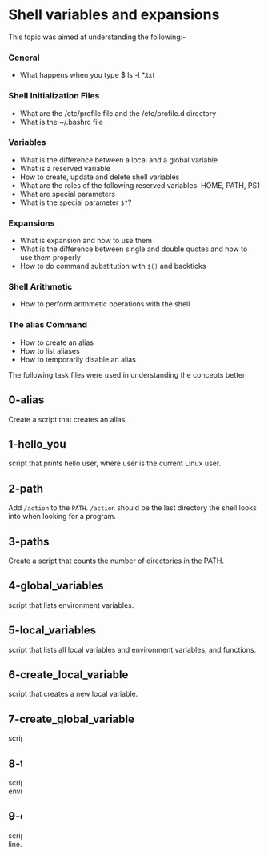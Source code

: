 # Shell variables and expansions
This topic was aimed at understanding the following:-

### General
* What happens when you type $ ls -l *.txt

### Shell Initialization Files
* What are the /etc/profile file and the /etc/profile.d directory
* What is the ~/.bashrc file

### Variables
* What is the difference between a local and a global variable
* What is a reserved variable
* How to create, update and delete shell variables
* What are the roles of the following reserved variables: HOME, PATH, PS1
* What are special parameters
* What is the special parameter `$?`?

### Expansions
* What is expansion and how to use them
* What is the difference between single and double quotes and how to use them properly
* How to do command substitution with `$()` and backticks

### Shell Arithmetic
* How to perform arithmetic operations with the shell

### The alias Command
* How to create an alias
* How to list aliases
* How to temporarily disable an alias

The following task files were used in understanding the concepts better
## 0-alias
Create a script that creates an alias.
## 1-hello_you
script that prints hello user, where user is the current Linux user.
## 2-path
Add `/action` to the `PATH`. `/action` should be the last directory the shell looks into when looking for a program.
## 3-paths
Create a script that counts the number of directories in the PATH.
## 4-global_variables
script that lists environment variables.
## 5-local_variables
script that lists all local variables and environment variables, and functions.
## 6-create_local_variable
script that creates a new local variable.
## 7-create_global_variable
script that creates a new global variable.
## 8-true_knowledge
script that prints the result of the addition of 128 with the value stored in the environment variable TRUEKNOWLEDGE, followed by a new line.
## 9-divide_and_rule
script that prints the result of POWER divided by DIVIDE, followed by a new line.
## 10-love_exponent_breath
script that displays the result of BREATH to the power LOVE
## 11-binary_to_decimal
Those who understand binary, and those who don't - script that converts a number from base 2 to base 10.
## 12-combinations
script that prints all possible combinations of two letters, except oo.
## 13-print_float
script that prints a number with two decimal places.
## 14-decimal_to_hexadecimal
script that converts a number from base 10 to base 16.
## 100-rot13
script that encodes and decodes text using the rot13 encryption. Assume ASCII.
## 101-odd
script that prints every other line from the input, starting with the first line.
## 102-water_and_stir
shell script that adds the two numbers stored in the environment variables WATER and STIR and prints the result
